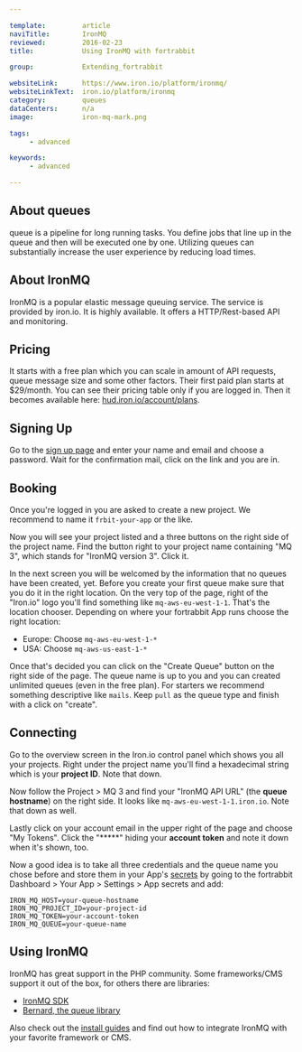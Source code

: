 ```yaml
---

template:         article
naviTitle:        IronMQ
reviewed:         2016-02-23
title:            Using IronMQ with fortrabbit

group:            Extending_fortrabbit

websiteLink:      https://www.iron.io/platform/ironmq/
websiteLinkText:  iron.io/platform/ironmq
category:         queues
dataCenters:      n/a
image:            iron-mq-mark.png

tags:
     - advanced

keywords:
     - advanced

---
```



<!-- TODO: Delay until https://github.com/LaravelCollective/iron-queue uses IronMQ PHP SDK v4, which is required to use current IronMQ v3 -->


## About queues

 queue is a pipeline for long running tasks. You define jobs that line up in the queue and then will be executed one by one. Utilizing queues can substantially increase the user experience by reducing load times.


## About IronMQ

IronMQ is a popular elastic message queuing service. The service is provided by iron.io. It is highly available. It offers a HTTP/Rest-based API and monitoring.


## Pricing

It starts with a free plan which you can scale in amount of API requests, queue message size and some other factors. Their first paid plan starts at $29/month. You can see their pricing table only if you are logged in. Then it becomes available here: [hud.iron.io/account/plans](https://hud.iron.io/account/plans).


## Signing Up

Go to the [sign up page](https://hud.iron.io/users/new) and enter your name and email and choose a password. Wait for the confirmation mail, click on the link and you are in.


## Booking

Once you're logged in you are asked to create a new project. We recommend to name it `frbit-your-app` or the like.

Now you will see your project listed and a three buttons on the right side of the project name. Find the button right to your project name containing "MQ 3", which stands for "IronMQ version 3". Click it.

In the next screen you will be welcomed by the information that no queues have been created, yet. Before you create your first queue make sure that you do it in the right location. On the very top of the page, right of the "Iron.io" logo you'll find something like `mq-aws-eu-west-1-1`. That's the location chooser. Depending on where your fortrabbit App runs choose the right location:

* Europe: Choose `mq-aws-eu-west-1-*`
* USA: Choose `mq-aws-us-east-1-*`

Once that's decided you can click on the "Create Queue" button on the right side of the page. The queue name is up to you and you can created unlimited queues (even in the free plan). For starters we recommend something descriptive like `mails`. Keep `pull` as the queue type and finish with a click on "create". 

## Connecting

Go to the overview screen in the Iron.io control panel which shows you all your projects. Right under the project name you'll find a hexadecimal string which is your **project ID**. Note that down.

Now follow the Project > MQ 3 and find your "IronMQ API URL" (the **queue hostname**) on the right side. It looks like `mq-aws-eu-west-1-1.iron.io`. Note that down as well.

Lastly click on your account email in the upper right of the page and choose "My Tokens". Click the "*****" hiding your **account token** and note it down when it's shown, too.

Now a good idea is to take all three credentials and the queue name you chose before and store them in your App's [secrets](app-secrets) by going to the fortrabbit Dashboard > Your App > Settings > App secrets and add:

```plain
IRON_MQ_HOST=your-queue-hostname
IRON_MQ_PROJECT_ID=your-project-id
IRON_MQ_TOKEN=your-account-token
IRON_MQ_QUEUE=your-queue-name
```

## Using IronMQ

IronMQ has great support in the PHP community. Some frameworks/CMS support it out of the box, for others there are libraries:

* [IronMQ SDK](https://github.com/iron-io/iron_mq_php)
* [Bernard, the queue library](https://github.com/bernardphp/bernard)

Also check out the [install guides](/#install-guides) and find out how to integrate IronMQ with your favorite framework or CMS.